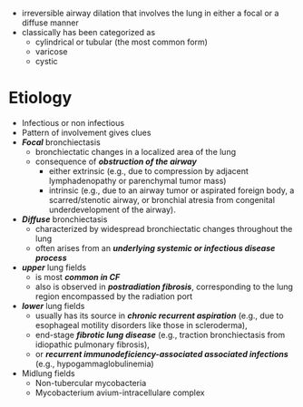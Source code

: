 * irreversible airway dilation that involves the lung in either a focal or a diffuse manner 
* classically has been categorized as 
	* cylindrical or tubular (the most common form)
	* varicose
	* cystic

# Etiology 
* Infectious or non infectious 
* Pattern of involvement gives clues
* ***Focal*** bronchiectasis 
	* bronchiectatic changes in a localized area of the lung
	* consequence of ***obstruction of the airway*** 
		* either extrinsic (e.g., due to compression by adjacent lymphadenopathy or parenchymal tumor mass) 
		* intrinsic (e.g., due to an airway tumor or aspirated foreign body, a scarred/stenotic airway, or bronchial atresia from congenital underdevelopment of the airway).
* ***Diffuse*** bronchiectasis 
	* characterized by widespread bronchiectatic changes throughout the lung 
	* often arises from an ***underlying systemic or infectious disease process*** 
* ***upper*** lung fields 
	* is most ***common in CF*** 
	* also is observed in ***postradiation fibrosis***, corresponding to the lung region encompassed by the radiation port
* ***lower*** lung fields 
	* usually has its source in ***chronic recurrent aspiration*** (e.g., due to esophageal motility disorders like those in scleroderma),
	* end-stage ***fibrotic lung disease*** (e.g., traction bronchiectasis from idiopathic pulmonary fibrosis), 
	* or ***recurrent immunodeficiency-associated associated infections*** (e.g., hypogammaglobulinemia)
* Midlung fields 
	* Non-tubercular mycobacteria 
	* Mycobacterium avium-intracellulare complex 